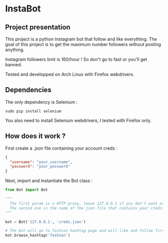 # InstaBot

## Project presentation
This project is a python Instagram bot that follow and like everything.
The goal of this project is to get the maximum number followers without posting anything.

Instagram followers limit is 160/hour ! So don't go to fast or you'll get banned.

Tested and developped on Arch Linux with Firefox webdrivers.

## Dependencies
The only dependency is Selenium :
```
sudo pip install selenium
```
You also need to install Selenium webdrivers, I tested with Firefox only.

## How does it work ?
First create a .json file containing your account creds :
```json
{
  "username": "your_username",
  "password": "your_password"
}
```
Next, import and instantiate the Bot class :
```python
from Bot import Bot

"""
  The first param is a HTTP proxy, leave 127.0.0.1 if you don't want one.
  The second one is the name of the json file that contains your creditentials.   
"""

bot = Bot('127.0.0.1', 'creds.json')

# The bot will go to fashion hashtag page and will like and follow first 9 posts
bot.browse_hashtag('fashion')

```
